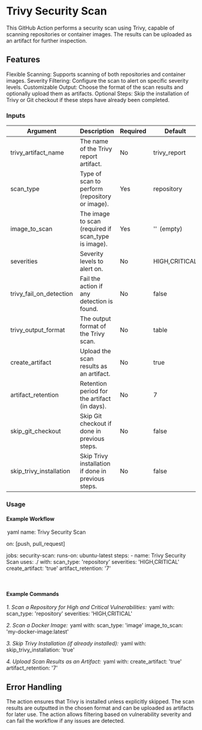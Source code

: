 # Trivy Security Scan

This GitHub Action performs a security scan using Trivy, capable of scanning repositories or container images. The results can be uploaded as an artifact for further inspection.


## Features

Flexible Scanning: Supports scanning of both repositories and container images.
Severity Filtering: Configure the scan to alert on specific severity levels.
Customizable Output: Choose the format of the scan results and optionally upload them as artifacts.
Optional Steps: Skip the installation of Trivy or Git checkout if these steps have already been completed.


### Inputs

| Argument                    | Description                                         | Required | Default           |
| --------------------------- | --------------------------------------------------- | -------- | ----------------- |
| ⁠ trivy_artifact_name ⁠     | The name of the Trivy report artifact.              | No       | ⁠ trivy_report ⁠  |
| ⁠ scan_type ⁠               | Type of scan to perform (repository or image).      | Yes      | ⁠ repository ⁠    |
| ⁠ image_to_scan ⁠           | The image to scan (required if scan_type is image). | Yes      | ⁠ '' ⁠ (empty)    |
| ⁠ severities ⁠              | Severity levels to alert on.                        | No       | ⁠ HIGH,CRITICAL ⁠ |
| ⁠ trivy_fail_on_detection ⁠ | Fail the action if any detection is found.          | No       | ⁠ false ⁠         |
| ⁠ trivy_output_format ⁠     | The output format of the Trivy scan.                | No       | ⁠ table ⁠         |
| ⁠ create_artifact ⁠         | Upload the scan results as an artifact.             | No       | ⁠ true ⁠          |
| ⁠ artifact_retention ⁠      | Retention period for the artifact (in days).        | No       | ⁠ 7 ⁠             |
| ⁠ skip_git_checkout ⁠       | Skip Git checkout if done in previous steps.        | No       | ⁠ false ⁠         |
| ⁠ skip_trivy_installation ⁠ | Skip Trivy installation if done in previous steps.  | No       | ⁠ false ⁠         |


### Usage

#### Example Workflow
⁠ yaml
name: Trivy Security Scan

on: [push, pull_request]

jobs:
  security-scan:
    runs-on: ubuntu-latest
    steps:
      - name: Trivy Security Scan
        uses: ./
        with:
          scan_type: 'repository'
          severities: 'HIGH,CRITICAL'
          create_artifact: 'true'
          artifact_retention: '7'

 ⁠

#### Example Commands
*1. Scan a Repository for High and Critical Vulnerabilities:*
⁠ yaml
with:
  scan_type: 'repository'
  severities: 'HIGH,CRITICAL'
 ⁠

*2. Scan a Docker Image:*
⁠ yaml
with:
  scan_type: 'image'
  image_to_scan: 'my-docker-image:latest'
 ⁠

*3. Skip Trivy Installation (if already installed):*
⁠ yaml
with:
  skip_trivy_installation: 'true'
 ⁠

*4. Upload Scan Results as an Artifact:*
⁠ yaml
with:
  create_artifact: 'true'
  artifact_retention: '7'
 ⁠

## Error Handling
The action ensures that Trivy is installed unless explicitly skipped.
The scan results are outputted in the chosen format and can be uploaded as artifacts for later use.
The action allows filtering based on vulnerability severity and can fail the workflow if any issues are detected.
